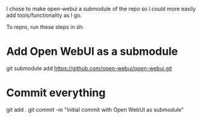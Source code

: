 I chose to make open-webui a submodule of the repo so i could more easily add tools/functionality as I go.

To repro, run these steps in sh:

# Add Open WebUI as a submodule
git submodule add https://github.com/open-webui/open-webui.git

# Commit everything
git add .
git commit -m "Initial commit with Open WebUI as submodule"